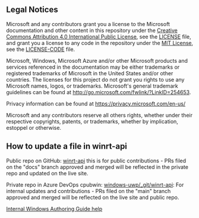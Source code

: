 ## Legal Notices

Microsoft and any contributors grant you a license to the Microsoft documentation and other content
in this repository under the [Creative Commons Attribution 4.0 International Public License](https://creativecommons.org/licenses/by/4.0/legalcode),
see the [LICENSE](LICENSE) file, and grant you a license to any code in the repository under the [MIT License](https://opensource.org/licenses/MIT), see the
[LICENSE-CODE](LICENSE-CODE) file.

Microsoft, Windows, Microsoft Azure and/or other Microsoft products and services referenced in the documentation
may be either trademarks or registered trademarks of Microsoft in the United States and/or other countries.
The licenses for this project do not grant you rights to use any Microsoft names, logos, or trademarks.
Microsoft's general trademark guidelines can be found at http://go.microsoft.com/fwlink/?LinkID=254653.

Privacy information can be found at https://privacy.microsoft.com/en-us/

Microsoft and any contributors reserve all others rights, whether under their respective copyrights, patents,
or trademarks, whether by implication, estoppel or otherwise.  

## How to update a file in winrt-api

Public repo on GitHub: [winrt-api](https://github.com/MicrosoftDocs/winrt-api) this is for public contributions - PRs filed on the "docs" branch approved and merged will be reflected in the private repo and updated on the live site.

Private repo in Azure DevOps cpubwin: [windows-uwp/_git/winrt-api](https://cpubwin.visualstudio.com/windows-uwp/_git/winrt-api?version=GBmain&_a=contents): For internal updates and contributions - PRs filed on the "main" branch approved and merged will be reflected on the live site and public repo.

[Internal Windows Authoring Guide help](https://review.learn.microsoft.com/en-us/windows-authoring-guide/contribute/api-ref-files?branch=main)
